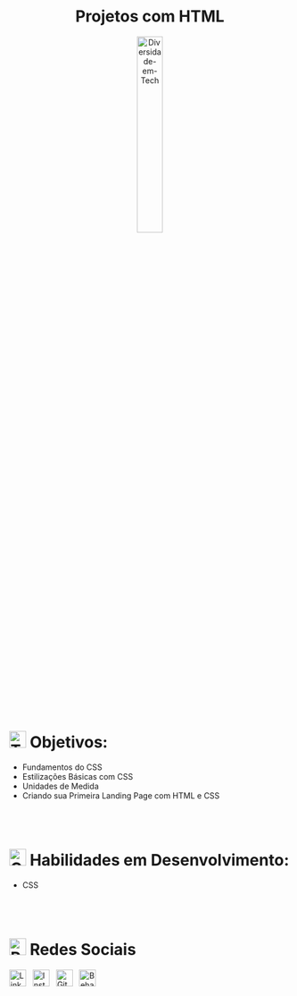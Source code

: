 <center><h1><b>Projetos com HTML</b></h1>
<img src="https://cdn-icons-png.flaticon.com/512/919/919826.png" alt="Diversidade-em-Tech" width="30%">
</center>
<br>
<br>
<h1><img src="https://cdn-icons-png.flaticon.com/128/1694/1694364.png" alt="Target" width="30"> <b>Objetivos:</h1></b>
<ul><li>Fundamentos do CSS</li>
<li>Estilizações Básicas com CSS</li>
<li>Unidades de Medida</li>
<li>Criando sua Primeira Landing Page com HTML e CSS</li>
</ul>
<br>
<br>
<h1><img src="https://cdn-icons-png.flaticon.com/128/2115/2115955.png" alt="Code" width="30"> <b>Habilidades em Desenvolvimento:</b></h1>
<ul><li>CSS</li>
</ul>
<br>
<br>
<h1><img src="https://cdn-icons-png.flaticon.com/128/2297/2297903.png" alt="Redes Sociais" width="30"> <b>Redes Sociais</b></h1>
<a href="https://www.linkedin.com/in/ricardo-concei%C3%A7%C3%A3o-jr89/" target="_blank"><img src="https://cdn-icons-png.flaticon.com/128/3536/3536505.png" alt="Linkedin" width="30"></a>&nbsp;&nbsp;
<a href="https://www.instagram.com/ricardo_jcj/" target="_blank"><img src="https://cdn-icons-png.flaticon.com/128/2111/2111463.png" alt="Instagram" width="30"></a>&nbsp;&nbsp;
<a href="https://github.com/Ricardo-Vlad-Tepes" target="_blank"><img src="https://cdn-icons-png.flaticon.com/128/2504/2504911.png" alt="GitHub" width="30"></a>&nbsp;&nbsp;
<a href="https://www.behance.net/" target="_blank"><img src="https://cdn-icons-png.flaticon.com/128/2504/2504888.png" alt="Behance" width="30"></a>
